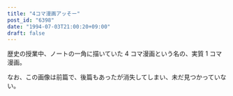 ```yaml
---
title: "4コマ漫画アッそー"
post_id: "6398"
date: "1994-07-03T21:00:20+09:00"
draft: false
---
```



歴史の授業中、ノートの一角に描いていた 4 コマ漫画という名の、実質 1 コマ漫画。

なお、この画像は前篇で、後篇もあったが消失してしまい、未だ見つかっていない。
